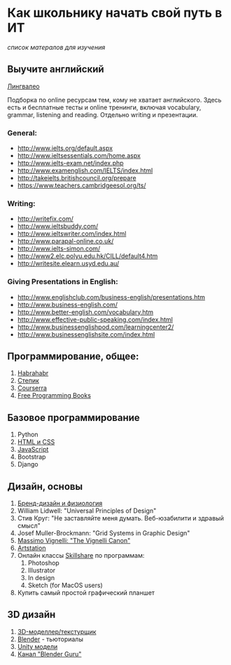 # Как школьнику начать свой путь в ИТ
_список матералов для изучения_

## Выучите английский
[Лингвалео](https://lingualeo.com/ru)

Подборка по online ресурсам тем, кому не хватает английского. Здесь есть и бесплатные тесты и online тренинги, включая vocabulary, grammar, listening and reading. Отдельно writing и презентации.

### General:
* http://www.ielts.org/default.aspx
* http://www.ieltsessentials.com/home.aspx
* http://www.ielts-exam.net/index.php
* http://www.examenglish.com/IELTS/index.html
* http://takeielts.britishcouncil.org/prepare
* https://www.teachers.cambridgeesol.org/ts/

### Writing:
* http://writefix.com/
* http://www.ieltsbuddy.com/
* http://www.ieltswriter.com/index.html
* http://www.parapal-online.co.uk/
* http://www.ielts-simon.com/
* http://www2.elc.polyu.edu.hk/CILL/default4.htm
* http://writesite.elearn.usyd.edu.au/

### Giving Presentations in English:
* http://www.englishclub.com/business-english/presentations.htm
* http://www.business-english.com/
* http://www.better-english.com/vocabulary.htm
* http://www.effective-public-speaking.com/index.html
* http://www.businessenglishpod.com/learningcenter2/
* http://www.businessenglishsite.com/index.html


## Программирование, общее:
1. [Habrahabr](https://habrahabr.ru/)
1. [Степик](https://stepik.org/catalog)
1. [Courserra](https://www.coursera.org/)
1. [Free Programming Books](https://github.com/EbookFoundation/free-programming-books/blob/master/free-programming-books.md)

## Базовое программирование
1. Python
2. [HTML и CSS](https://htmlacademy.ru/)
3. [JavaScript](https://learn.javascript.ru/)
4. Bootstrap
5. Django

## Дизайн, основы
1. [Бренд-дизайн и физиология](https://vk.com/videos13368930?z=video-62268523_456242650%2Fpl_13368930_-2)
1. William Lidwell: "Universal Principles of Design"
1. Стив Круг: "Не заставляйте меня думать. Веб-юзабилити и здравый смысл"
1. Josef Muller-Brockmann: "Grid Systems in Graphic Design"
1. [Massimo Vignelli: "The Vignelli Canon"](http://www.vignelli.com/canon.pdf)
1. [Artstation](https://www.artstation.com/)
1. Онлайн классы [Skillshare](https://www.skillshare.com/) по программам:
    1. Photoshop
    1. Illustrator
    1. In design
    1. Sketch (for MacOS users)
1. Купить самый простой графический планшет

## 3D дизайн
1. [3D-моделлер/текстурщик](https://www.youtube.com/watch?v=mSy0TuiOXr4)
1. [Blender](https://www.blender.org/) - тьюториалы
1. [Unity модели](https://assetstore.unity.com/)
1. [Канал "Blender Guru"](https://www.youtube.com/channel/UCOKHwx1VCdgnxwbjyb9Iu1g)
